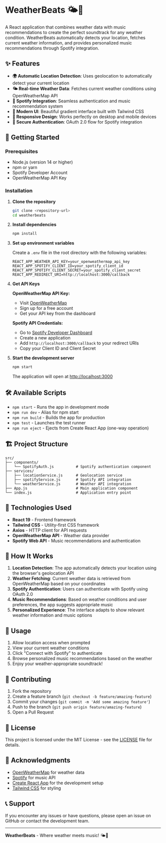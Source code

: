 # WeatherBeats 🌤️🎵

A React application that combines weather data with music recommendations to create the perfect soundtrack for any weather condition. WeatherBeats automatically detects your location, fetches current weather information, and provides personalized music recommendations through Spotify integration.

## ✨ Features

- **🌍 Automatic Location Detection**: Uses geolocation to automatically detect your current location
- **🌤️ Real-time Weather Data**: Fetches current weather conditions using OpenWeatherMap API
- **🎵 Spotify Integration**: Seamless authentication and music recommendation system
- **🎨 Modern UI**: Beautiful gradient interface built with Tailwind CSS
- **📱 Responsive Design**: Works perfectly on desktop and mobile devices
- **🔐 Secure Authentication**: OAuth 2.0 flow for Spotify integration

## 🚀 Getting Started

### Prerequisites

- Node.js (version 14 or higher)
- npm or yarn
- Spotify Developer Account
- OpenWeatherMap API Key

### Installation

1. **Clone the repository**
   ```bash
   git clone <repository-url>
   cd weatherbeats
   ```

2. **Install dependencies**
   ```bash
   npm install
   ```

3. **Set up environment variables**
   
   Create a `.env` file in the root directory with the following variables:
   ```env
   REACT_APP_WEATHER_API_KEY=your_openweathermap_api_key
   REACT_APP_SPOTIFY_CLIENT_ID=your_spotify_client_id
   REACT_APP_SPOTIFY_CLIENT_SECRET=your_spotify_client_secret
   REACT_APP_REDIRECT_URI=http://localhost:3000/callback
   ```

4. **Get API Keys**

   **OpenWeatherMap API Key:**
   - Visit [OpenWeatherMap](https://openweathermap.org/api)
   - Sign up for a free account
   - Get your API key from the dashboard

   **Spotify API Credentials:**
   - Go to [Spotify Developer Dashboard](https://developer.spotify.com/dashboard)
   - Create a new application
   - Add `http://localhost:3000/callback` to your redirect URIs
   - Copy your Client ID and Client Secret

5. **Start the development server**
   ```bash
   npm start
   ```

   The application will open at [http://localhost:3000](http://localhost:3000)

## 🛠️ Available Scripts

- `npm start` - Runs the app in development mode
- `npm run dev` - Alias for npm start
- `npm run build` - Builds the app for production
- `npm test` - Launches the test runner
- `npm run eject` - Ejects from Create React App (one-way operation)

## 🏗️ Project Structure

```
src/
├── components/
│   └── SpotifyAuth.js          # Spotify authentication component
├── services/
│   ├── locationService.js      # Geolocation service
│   ├── spotifyService.js       # Spotify API integration
│   └── weatherService.js       # Weather API integration
├── App.js                      # Main application component
└── index.js                    # Application entry point
```

## 🔧 Technologies Used

- **React 19** - Frontend framework
- **Tailwind CSS** - Utility-first CSS framework
- **Axios** - HTTP client for API requests
- **OpenWeatherMap API** - Weather data provider
- **Spotify Web API** - Music recommendations and authentication

## 🌟 How It Works

1. **Location Detection**: The app automatically detects your location using the browser's geolocation API
2. **Weather Fetching**: Current weather data is retrieved from OpenWeatherMap based on your coordinates
3. **Spotify Authentication**: Users can authenticate with Spotify using OAuth 2.0
4. **Music Recommendations**: Based on weather conditions and user preferences, the app suggests appropriate music
5. **Personalized Experience**: The interface adapts to show relevant weather information and music options

## 📱 Usage

1. Allow location access when prompted
2. View your current weather conditions
3. Click "Connect with Spotify" to authenticate
4. Browse personalized music recommendations based on the weather
5. Enjoy your weather-appropriate soundtrack!

## 🤝 Contributing

1. Fork the repository
2. Create a feature branch (`git checkout -b feature/amazing-feature`)
3. Commit your changes (`git commit -m 'Add some amazing feature'`)
4. Push to the branch (`git push origin feature/amazing-feature`)
5. Open a Pull Request

## 📄 License

This project is licensed under the MIT License - see the [LICENSE](LICENSE) file for details.

## 🙏 Acknowledgments

- [OpenWeatherMap](https://openweathermap.org/) for weather data
- [Spotify](https://developer.spotify.com/) for music API
- [Create React App](https://create-react-app.dev/) for the development setup
- [Tailwind CSS](https://tailwindcss.com/) for styling

## 📞 Support

If you encounter any issues or have questions, please open an issue on GitHub or contact the development team.

---

**WeatherBeats** - Where weather meets music! 🌤️🎵
